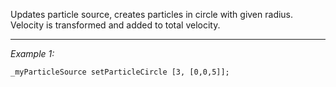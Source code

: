 Updates particle source, creates particles in circle with given radius. Velocity is transformed and added to total velocity.


---
*Example 1:*
```sqf
_myParticleSource setParticleCircle [3, [0,0,5]];
```